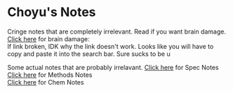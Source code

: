 # Choyu's Notes

Cringe notes that are completely irrelevant. Read if you want brain damage. <br>
<a href="https://grimreaper2654.github.io/Notes/content/notes/cringe.html">Click here</a> for brain damage: <br>
If link broken, IDK why the link doesn't work. Looks like you will have to copy and paste it into the search bar. Sure sucks to be u

Some actual notes that are probably irrelavant.
<a href="https://grimreaper2654.github.io/Notes/content/notes/Spec.html">Click here</a> for Spec Notes<br>
<a href="https://grimreaper2654.github.io/Notes/content/notes/Methods.html">Click here</a> for Methods Notes<br>
<a href="https://grimreaper2654.github.io/Notes/content/notes/Chemistry.html">Click here</a> for Chem Notes<br>
